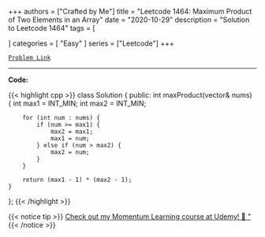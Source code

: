 
+++
authors = ["Crafted by Me"]
title = "Leetcode 1464: Maximum Product of Two Elements in an Array"
date = "2020-10-29"
description = "Solution to Leetcode 1464"
tags = [
    
]
categories = [
    "Easy"
]
series = ["Leetcode"]
+++



[`Problem Link`](https://leetcode.com/problems/maximum-product-of-two-elements-in-an-array/description/)

---



**Code:**

{{< highlight cpp >}}
class Solution {
public:
    int maxProduct(vector<int>& nums) {
        int max1 = INT_MIN;
        int max2 = INT_MIN;

        for (int num : nums) {
            if (num >= max1) {
                max2 = max1;
                max1 = num;
            } else if (num > max2) {
                max2 = num;
            }
        }

        return (max1 - 1) * (max2 - 1);
    }
};
{{< /highlight >}}



{{< notice tip >}}
[Check out my Momentum Learning course at Udemy! 🚀 "](https://www.udemy.com/course/blind-75-the-data-structures-and-algorithms-essentials/)
{{< /notice >}}

